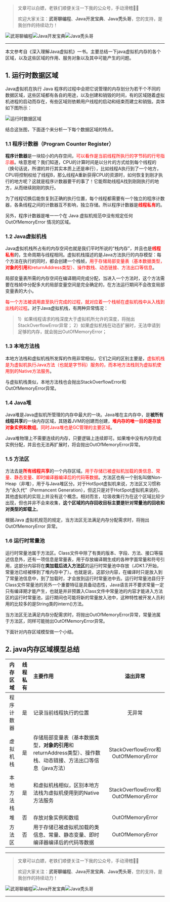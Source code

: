 > 文章可以白嫖，老铁们顺便关注一下我的公众号，手动滑稽🤣🤣 &nbsp;
>
> 欢迎大家关注：**武哥聊编程**、**Java开发宝典**、**Java秃头哥**，您的支持，是我创作的持续动力！&nbsp;&nbsp;

![武哥聊编程](https://img-blog.csdnimg.cn/202002150421550.jpg)![Java开发宝典](https://img-blog.csdnimg.cn/20200608005630228.png)![Java秃头哥](https://img-blog.csdnimg.cn/20201025170941235.png)

----

本文参考自《深入理解Java虚拟机》一书。主要总结一下java虚拟机内存的各个区域，以及这些区域的作用、服务对象以及其中可能产生的问题。

## 1. 运行时数据区域
Java虚拟机在执行 Java 程序的过程中会把它说管理的内存划分为若干个不同的数据区域，这些区域都有各自的用途，以及创建和销毁的时间，有的区域随着虚拟机进程的启动而存在，有些区域则依赖用户线程的启动和结束而建立和销毁。具体如下图所示：

![运行时数据区域](https://img-blog.csdnimg.cn/img_convert/aeed80ab3ccd1db2aace8f24fd9ca8aa.png)

结合这张图，下面逐个来分析一下每个数据区域的特点。

### 1.1 程序计数器（Program Counter Register）

**程序计数器**是一块较小的内存空间，<font color=red>可以看作是当前线程所执行的字节码的行号指示器</font>。啥意思呢？我们知道，CPU的计算时间是以分片的方式给到每个线程的（换句话说，所谓的并行其实本质上还是串行），比如线程A执行到了一个地方，CPU将控制权给了线程B，那么线程A重新获得CPU的资源时，如何恢复到刚才执行的地方呢？这就是程序计数器要干的事了！它能帮助线程A找到刚刚执行的地方，从而继续刚刚的执行。

为了线程切换后能恢复到正确的执行位置，每个线程都需要有一个独立的程序计数器，各条线程之间的计数器互不影响，独立存储。所以程序计数器是<font color=red>**线程私有**</font>的。

另外，程序计数器是唯一一个在 Java 虚拟机规范中没有规定任何 OutOfMemoryError 情况的区域。

### 1.2 Java虚拟机栈

Java虚拟机栈所占有的内存空间也就是我们平时所说的“栈内存”，并且也是<font color=red>**线程私有**</font>的，生命周期与线程相同。虚拟机栈描述的是Java方法执行的内存模型：每个方法在执行的同时，都会创建一个栈帧，<font color=red>用于存储局部变量表（基本数据类型，**对象的引用**和returnAddress类型）、操作数栈、动态链接、方法出口等信息</font>。

局部变量表所需的内存空间在编译期间完成分配，当进入一个方法时，这个方法需要在栈帧中分配多大的局部变量空间是完全确定的，在方法运行期间不会改变局部变量表的大小。

<font color=red>每一个方法被调用直至执行完成的过程，就对应着一个栈帧在虚拟机栈中从入栈到出栈的过程</font>。对于Java虚拟机栈，有两种异常情况：

>1）如果线程请求的栈深度大于虚拟机所允许的深度，将抛出StackOverflowError异常；
>2）如果虚拟机栈在动态扩展时，无法申请到足够的内存，就会抛出OutOfMemoryError； 

### 1.3 本地方法栈

本地方法栈和虚拟机栈所发挥的作用非常相似，它们之间的区别主要是，<font color=red>虚拟机栈是为虚拟机执行Java方法（也就是字节码）服务的，而本地方法栈则为虚拟机使用到的Native方法服务</font>。

与虚拟机栈类似，本地方法栈也会抛出StackOverflowError和OutOfMemoryError异常。

### 1.4 Java堆

Java堆是Java虚拟机所管理的内存中最大的一块。Java堆在主内存中，是**被所有线程共享**的一块内存区域，其随着JVM的创建而创建，<font color=red>**堆内存的唯一目的是存放对象实例和数组**。同时Java堆也是GC管理的主要区域</font>。

Java堆物理上不需要连续的内存，只要逻辑上连续即可。如果堆中没有内存完成实例分配，并且也无法再扩展时，将会抛出OutOfMemoryError异常。

### 1.5 方法区

方法去是<font color=red>**所有线程共享**</font>的一个内存区域。<font color=red>用于存储已被虚拟机加载的类信息、常量、静态变量、即时编译器编译后的代码等数据</font>。方法区也有一个别名叫做Non-Heap（非堆），用于与Java堆区分。对于HotSpot虚拟机来说，方法区又习惯称为“永久代”（Permancent Generation），但这只是对于HotSpot虚拟机来说的，其他虚拟机的实现上并没有这个概念。相对而言，垃圾收集行为在这个区域比较少出现，但也并非不会来收集，**这个区域的内存回收目标主要是针对常量池的回收和对类型的卸载上**。

根据Java 虚拟机规范的规定，当方法区无法满足内存分配需求时，将抛出OutOfMemoryError 异常。

### 1.6 运行时常量池

运行时常量池属于方法区。Class文件中除了有类的版本、字段、方法、接口等描述信息外，还有一项信息是常量表，用于存放编译期生成的各种字面常量和符号引用，这部分内容将在**类加载后进入方法区**的运行时常量池中存放（JDK1.7开始，常量池已经被移到了堆内存中了）。也就是说，这部分内容，在编译时只是放入到了常量池信息中，到了加载时，才会放到运行时常量池中去。运行时常量池县归于Class文件常量池的另外一个重要特征是具备动态性，Java语言并不要求常量一定只有编译期才能产生，也就是并非预置入Class文件中常量池的内容才能进入方法区的运行时常量池，运行期间也可能将新的常量放入池中，这种特性被开发人员利用的比较多的是String类的intern()方法。

当方法区无法满足内存分配需求时，将抛出OutOfMemoryError异常，常量池属于方法区，同样可能抛出OutOfMemoryError异常。

下面针对内存区域模型做一个小结。

## 2. java内存区域模型总结
|内存区域|线程私有|主要作用|溢出异常|
|:--:|:--:|:--|:--:|
|程序计数器|是|记录当前线程执行的位置|无异常|
|虚拟机栈|是|存储局部变量表（基本数据类型，**对象的引用**和returnAddress类型）、操作数栈、动态链接、方法出口等信息（java方法）|StackOverflowError和OutOfMemoryError|
|本地方法栈|是|和虚拟机栈相似，区别本地方法栈为虚拟机使用到的Native方法服务|StackOverflowError和OutOfMemoryError|
|堆|否|存放对象实例和数组|OutOfMemoryError|
|方法区|否|用于存储已被虚拟机加载的类信息、常量、静态变量、即时编译器编译后的代码等数据|OutOfMemoryError |

----

> 文章可以白嫖，老铁们顺便关注一下我的公众号，手动滑稽🤣🤣 &nbsp;
>
> 欢迎大家关注：**武哥聊编程**、**Java开发宝典**、**Java秃头哥**，您的支持，是我创作的持续动力！&nbsp;&nbsp;

![武哥聊编程](https://img-blog.csdnimg.cn/202002150421550.jpg)![Java开发宝典](https://img-blog.csdnimg.cn/20200608005630228.png)![Java秃头哥](https://img-blog.csdnimg.cn/20201025170941235.png)

----